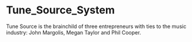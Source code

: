# Tune_Source_System
 Tune Source is the brainchild of three entrepreneurs with ties to the music industry: John Margolis, Megan Taylor and Phil Cooper.

